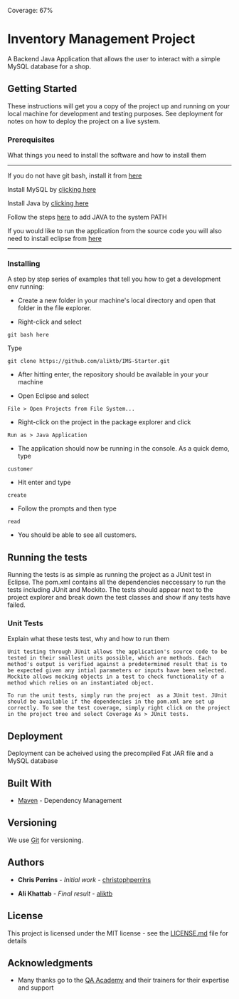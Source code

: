 Coverage: 67%

# Inventory Management Project

A Backend Java Application that allows the user to interact with a simple MySQL database for a shop.

## Getting Started

These instructions will get you a copy of the project up and running on your local machine for development and testing purposes. See deployment for notes on how to deploy the project on a live system.

### Prerequisites

What things you need to install the software and how to install them

---

If you do not have git bash, install it from <a href=https://git-scm.com/downloads>here</a>

Install MySQL by <a href=https://dev.mysql.com/downloads/windows/installer/8.0.html>clicking here</a>

Install Java by <a href=https://www.oracle.com/java/technologies/downloads/#java8>clicking here</a>

Follow the steps <a href=https://confluence.atlassian.com/doc/setting-the-java_home-variable-in-windows-8895.html>here</a> to add JAVA to the system PATH

If you would like to run the application from the source code you will also need to install eclipse from <a href=https://www.eclipse.org/>here</a>

---

### Installing

A step by step series of examples that tell you how to get a development env running:

- Create a new folder in your machine's local directory and open that folder in the file explorer.

- Right-click and select

```
git bash here
```

Type

```
git clone https://github.com/aliktb/IMS-Starter.git
```

- After hitting enter, the repository should be available in your your machine

- Open Eclipse and select

```
File > Open Projects from File System...
```

- Right-click on the project in the package explorer and click

```
Run as > Java Application
```

- The application should now be running in the console. As a quick demo, type

```
customer
```

- Hit enter and type

```
create
```

- Follow the prompts and then type

```
read
```

- You should be able to see all customers.

## Running the tests

Running the tests is as simple as running the project as a JUnit test in Eclipse. The pom.xml contains all the dependencies neccessary to run the tests including JUnit and Mockito. The tests should appear next to the project explorer and break down the test classes and show if any tests have failed.

### Unit Tests

Explain what these tests test, why and how to run them

```
Unit testing through JUnit allows the application's source code to be tested in their smallest units possible, which are methods. Each method's output is verified against a predetermined result that is to be expected given any intial parameters or inputs have been selected. Mockito allows mocking objects in a test to check functionality of a method which relies on an instantiated object.

To run the unit tests, simply run the project  as a JUnit test. JUnit should be available if the dependencies in the pom.xml are set up correctly. To see the test coverage, simply right click on the project in the project tree and select Coverage As > JUnit tests.
```

## Deployment

Deployment can be acheived using the precompiled Fat JAR file and a MySQL database

## Built With

- [Maven](https://maven.apache.org/) - Dependency Management

## Versioning

We use [Git](https://git-scm.com/) for versioning.

## Authors

- **Chris Perrins** - _Initial work_ - [christophperrins](https://github.com/christophperrins)

- **Ali Khattab** - _Final result_ - [aliktb](https://github.com/aliktb)

## License

This project is licensed under the MIT license - see the [LICENSE.md](LICENSE.md) file for details

## Acknowledgments

- Many thanks go to the [QA Academy](https://www.qa.com/) and their trainers for their expertise and support
